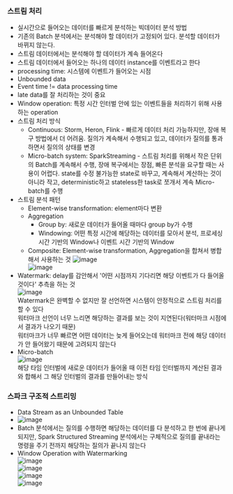 ### 스트림 처리
- 실시간으로 들어오는 데이터를 빠르게 분석하는 빅데이터 분석 방법
- 기존의 Batch 분석에서는 분석해야 할 데이터가 고정되어 있다. 분석할 데이터가 바뀌지 않는다.
- 스트림 데이터에서는 분석해야 할 데이터가 계속 들어온다
- 스트림 데이터에서 들어오는 하나의 데이터 instance를 이벤트라고 한다
- processing time: 시스템에 이벤트가 들어오는 시점
- Unbounded data
- Event time != data processing time
- late data를 잘 처리하는 것이 중요
- Window operation: 특정 시간 인터벌 안에 있는 이벤트들을 처리하기 위해 사용하는 operation
- 스트림 처리 방식
  + Continuous: Storm, Heron, Flink - 빠르게 데이터 처리 가능하지만, 장애 복구 방법에서 더 어려움. 질의가 계속해서 수행되고 있고, 데이터가 질의를 통과하면서 질의의 상태를 변경
  + Micro-batch system: SparkStreaming - 스트림 처리를 위해서 작은 단위의 Batch를 계속해서 수행, 장애 복구에서는 장점, 빠른 분석을 요구할 때는 사용이 어렵다. state를 수정 불가능한 state로 바꾸고, 계속해서 계산하는 것이 아니라 작고, deterministic하고 stateless한 task로 쪼개서 계속 Micro-batch를 수행
- 스트림 분석 패턴
  + Element-wise transformation: element마다 변환
  + Aggregation
    - Group by: 새로운 데이터가 들어올 때마다 group by가 수행
    - Windowing: 어떤 특정 시간에 해당하는 데이터를 모아서 분석, 프로세싱 시간 기반의 Window나 이벤트 시간 기반의 Window
  + Composite: Element-wise transformation, Aggregation을 합쳐서 병합해서 사용하는 것
![image](https://user-images.githubusercontent.com/28378553/126210686-a3a5211e-2e98-4503-9374-744fb80188ba.png)   
![image](https://user-images.githubusercontent.com/28378553/126210886-4a8a76c5-e22e-44f7-a127-ed3a9c6c81e3.png)   
- Watermark: delay를 감안해서 '어떤 시점까지 기다리면 해당 이벤트가 다 들어올 것이다' 추측을 하는 것   
![image](https://user-images.githubusercontent.com/28378553/126211666-d3d28d0c-c5ac-4d20-8495-0d846977c3a7.png)      
Watermark은 완벽할 수 없지만 잘 선언하면 시스템이 안정적으로 스트림 처리를 할 수 있다   
워터마크 선언이 너무 느리면 해당하는 결과를 보는 것이 지연된다(워터마크 시점에서 결과가 나오기 때문)   
워터마크가 너무 빠르면 어떤 데이터는 늦게 들어오는데 워터마크 전에 해당 데이터가 안 들어왔기 때문에 고려되지 않는다   
- Micro-batch   
![image](https://user-images.githubusercontent.com/28378553/126213130-7cb9893a-0824-48ea-ab4d-f5b82eaea3de.png)   
해당 타임 인터벌에 새로운 데이터가 들어올 때 이전 타임 인터벌까지 계산된 결과와 합해서 그 해당 인터벌의 결과를 만들어내는 방식

### 스파크 구조적 스트리밍
- Data Stream as an Unbounded Table
- ![image](https://user-images.githubusercontent.com/28378553/126486215-43728dd6-782b-483b-aefe-c293217a957e.png)
- Batch 분석에서는 질의를 수행하면 해당하는 데이터를 다 분석하고 한 번에 끝나게 되지만, Spark Structured Streaming 분석에서는 구체적으로 질의를 끝내라는 명령을 주기 전까지 해당하는 질의가 끝나지 않는다
- Window Operation with Watermarking   
![image](https://user-images.githubusercontent.com/28378553/126488347-3c890279-6525-4f66-bd86-163ae6b08c45.png)    
![image](https://user-images.githubusercontent.com/28378553/126488457-2ee3d307-35a8-496a-99f7-cb54432132d9.png)   
![image](https://user-images.githubusercontent.com/28378553/126488527-40bf70a4-c200-4c68-92df-f08eb95d839b.png)   
![image](https://user-images.githubusercontent.com/28378553/126489216-b6ec0a61-5b7a-4ff2-93d7-aa0c74124c8a.png)   
